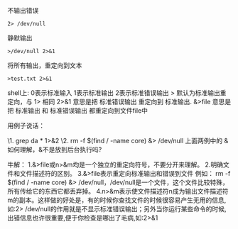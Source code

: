 不输出错误

```
2> /dev/null
```

静默输出

```
>/dev/null 2>&1
```

将所有输出，重定向到文本

```
>test.txt 2>&1
```



shell上:
0表示标准输入
1表示标准输出
2表示标准错误输出
\> 默认为标准输出重定向，与 1> 相同
2>&1 意思是把 标准错误输出 重定向到 标准输出.
&>file 意思是把 标准输出 和 标准错误输出 都重定向到文件file中

用例子说话：

\1. grep da * 1>&2 
\2. rm -f $(find / -name core) &> /dev/null
上面两例中的 & 如何理解，&不是放到后台执行吗?

牛解：
1.&>file或n>&m均是一个独立的重定向符号，不要分开来理解。
2.明确文件和文件描述符的区别。
3.&>file表示重定向标准输出和错误到文件
例如：
rm -f $(find / -name core) &> /dev/null，/dev/null是一个文件，这个文件比较特殊，所有传给它的东西它都丢弃掉。
4.n>&m表示使文件描述符n成为输出文件描述符m的副本。这样做的好处是，有的时候你查找文件的时候很容易产生无用的信息,如:2> /dev/null的作用就是不显示标准错误输出；另外当你运行某些命令的时候,出错信息也许很重要,便于你检查是哪出了毛病,如:2>&1
